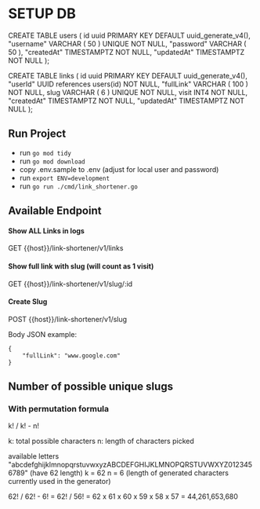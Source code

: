 # SETUP DB
CREATE TABLE users (
	id uuid PRIMARY KEY DEFAULT uuid_generate_v4(),
	"username" VARCHAR ( 50 ) UNIQUE NOT NULL,
	"password" VARCHAR ( 50 ),
	"createdAt" TIMESTAMPTZ NOT NULL,
    "updatedAt" TIMESTAMPTZ NOT NULL
);

CREATE TABLE links (
	id uuid PRIMARY KEY DEFAULT uuid_generate_v4(),
	"userId" UUID references users(id) NOT NULL,
	"fullLink" VARCHAR ( 100 ) NOT NULL,
	slug VARCHAR ( 6 ) UNIQUE NOT NULL,
	visit INT4 NOT NULL,
	"createdAt" TIMESTAMPTZ NOT NULL,
    "updatedAt" TIMESTAMPTZ NOT NULL
);

## Run Project

- run `go mod tidy`
- run `go mod download`
- copy .env.sample to .env (adjust for local user and password)
- run `export ENV=development`
- run `go run ./cmd/link_shortener.go`


## Available Endpoint

#### Show ALL Links in logs
GET {{host}}/link-shortener/v1/links

#### Show full link with slug (will count as 1 visit)
GET {{host}}/link-shortener/v1/slug/:id

#### Create Slug
POST {{host}}/link-shortener/v1/slug

Body JSON example:
```
{
    "fullLink": "www.google.com"
}
```


## Number of possible unique slugs

### With permutation formula
k! / k! - n!

k: total possible characters
n: length of characters picked

available letters "abcdefghijklmnopqrstuvwxyzABCDEFGHIJKLMNOPQRSTUVWXYZ0123456789" (have 62 length)
k = 62
n = 6 (length of generated characters currently used in the generator)

62! / 62! - 6!
= 62! / 56!
= 62 x 61 x 60 x 59 x 58 x 57
= 44,261,653,680